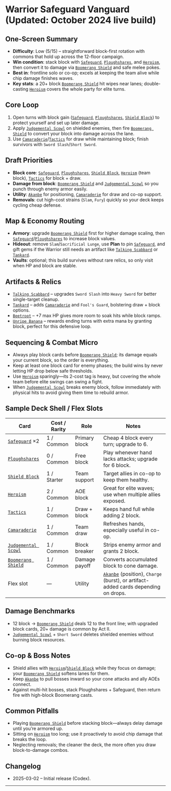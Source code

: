 # Warrior Safeguard Vanguard (Updated: October 2024 live build)

## One-Screen Summary
- **Difficulty**: Low (5/15) – straightforward block-first rotation with commons that hold up across the 12-floor campaign.
- **Win condition**: stack block with [`Safeguard`][card-safeguard], [`Ploughshares`][card-ploughshares], and [`Heroism`][card-heroism], then convert it to damage via [`Boomerang Shield`][card-boomerang-shield] and safe melee pokes.
- **Best in**: frontline solo or co-op; excels at keeping the team alive while chip damage finishes waves.
- **Key stats**: a 20+ block [`Boomerang Shield`][card-boomerang-shield] hit wipes near lanes; double-casting [`Heroism`][card-heroism] covers the whole party for elite turns.

## Core Loop
1. Open turns with block gain ([`Safeguard`][card-safeguard], [`Ploughshares`][card-ploughshares], [`Shield Block`][card-shield-block]) to protect yourself and set up later damage.
2. Apply [`Judgemental Scowl`][card-judgemental-scowl] on shielded enemies, then fire [`Boomerang Shield`][card-boomerang-shield] to convert your block into damage across the lane.
3. Use [`Camaraderie`][card-camaraderie]/[`Tactics`][card-tactics] for draw while maintaining block; finish survivors with `Sword Slash`/`Short Sword`.

## Draft Priorities
- **Block core**: [`Safeguard`][card-safeguard], [`Ploughshares`][card-ploughshares], [`Shield Block`][card-shield-block], [`Heroism`][card-heroism] (team block), [`Tactics`][card-tactics] for block + draw.
- **Damage from block**: [`Boomerang Shield`][card-boomerang-shield] and [`Judgemental Scowl`][card-judgemental-scowl] so you punch through enemy armor easily.
- **Utility**: [`Akanbe`][card-akanbe] for positioning, [`Camaraderie`][card-camaraderie] for draw and co-op support.
- **Removals**: cut high-cost strains (`Slam`, `Fury`) quickly so your deck keeps cycling cheap defense.

## Map & Economy Routing
- **Armory**: upgrade [`Boomerang Shield`][card-boomerang-shield] first for higher damage scaling, then [`Safeguard`][card-safeguard]/[`Ploughshares`][card-ploughshares] to increase block values.
- **Hideout**: remove `Slam`/`Sacrificial Lunge`, use **Plan** to pin [`Safeguard`][card-safeguard], and gift gems if the Warrior still needs an artifact like [`Talking Scabbard`][card-talking-scabbard] or [`Tankard`][card-tankard].
- **Vaults**: optional; this build survives without rare relics, so only visit when HP and block are stable.

## Artifacts & Relics
- [`Talking Scabbard`][card-talking-scabbard] – upgrades `Sword Slash` into `Heavy Sword` for better single-target cleanup.
- [`Tankard`][card-tankard] – adds [`Camaraderie`][card-camaraderie] and `Fool's Guard`, bolstering draw + block options.
- [`Beetroot`][card-beetroot] – +7 max HP gives more room to soak hits while block ramps.
- [`Unripe Banana`][card-unripe-banana] – rewards ending turns with extra mana by granting block, perfect for this defensive loop.

## Sequencing & Combat Micro
- Always play block cards before [`Boomerang Shield`][card-boomerang-shield]; its damage equals your current block, so the order is everything.
- Keep at least one block card for enemy phases; the build wins by never letting HP drop below safe thresholds.
- Use [`Heroism`][card-heroism] sparingly—its 2-cost tag is heavy, but covering the whole team before elite swings can swing a fight.
- When [`Judgemental Scowl`][card-judgemental-scowl] breaks enemy block, follow immediately with physical hits to avoid giving them time to rebuild armor.

## Sample Deck Shell / Flex Slots
| Card | Cost / Rarity | Role | Notes |
| --- | --- | --- | --- |
| [`Safeguard`][card-safeguard] ×2 | 1 / Common | Primary block | Cheap 4 block every turn; upgrade to 6. |
| [`Ploughshares`][card-ploughshares] | 0 / Common | Free block | Play whenever hand lacks attacks; upgrade for 6 block. |
| [`Shield Block`][card-shield-block] | 1 / Starter | Team support | Target allies in co-op to keep them healthy. |
| [`Heroism`][card-heroism] | 2 / Common | AOE block | Great for elite waves; use when multiple allies exposed. |
| [`Tactics`][card-tactics] | 1 / Common | Draw + block | Keeps hand full while adding 2 block. |
| [`Camaraderie`][card-camaraderie] | 1 / Common | Team draw | Refreshes hands, especially useful in co-op. |
| [`Judgemental Scowl`][card-judgemental-scowl] | 1 / Common | Block breaker | Strips enemy armor and grants 2 block. |
| [`Boomerang Shield`][card-boomerang-shield] | 1 / Common | Damage payoff | Converts accumulated block to cone damage. |
| Flex slot | — | Utility | [`Akanbe`][card-akanbe] (position), `Charge` (burst), or artifact-added cards depending on drops. |

## Damage Benchmarks
- 12 block → [`Boomerang Shield`][card-boomerang-shield] deals 12 to the front line; with upgraded block cards, 20+ damage is common by Act II.
- [`Judgemental Scowl`][card-judgemental-scowl] + `Short Sword` deletes shielded enemies without burning block resources.

## Co-op & Boss Notes
- Shield allies with [`Heroism`][card-heroism]/[`Shield Block`][card-shield-block] while they focus on damage; your [`Boomerang Shield`][card-boomerang-shield] softens lanes for them.
- Keep [`Akanbe`][card-akanbe] to pull bosses inward so your cone attacks and ally AOEs connect.
- Against multi-hit bosses, stack Ploughshares + Safeguard, then return fire with high-block Boomerang casts.

## Common Pitfalls
- Playing [`Boomerang Shield`][card-boomerang-shield] before stacking block—always delay damage until you’re armored up.
- Sitting on [`Heroism`][card-heroism] too long; use it proactively to avoid chip damage that breaks the loop.
- Neglecting removals; the cleaner the deck, the more often you draw block-to-damage combos.

## Changelog
- 2025-03-02 – Initial release (Codex).

---

[card-safeguard]: https://hellcard.fandom.com/wiki/Safeguard "Safeguard | Hellcard Wiki"
[card-boomerang-shield]: https://hellcard.fandom.com/wiki/Boomerang_Shield "Boomerang Shield | Hellcard Wiki"
[card-heroism]: https://hellcard.fandom.com/wiki/Heroism "Heroism | Hellcard Wiki"
[card-shield-block]: https://hellcard.fandom.com/wiki/Shield_Block "Shield Block | Hellcard Wiki"
[card-ploughshares]: https://hellcard.fandom.com/wiki/Ploughshares "Ploughshares | Hellcard Wiki"
[card-judgemental-scowl]: https://hellcard.fandom.com/wiki/Judgemental_Scowl "Judgemental Scowl | Hellcard Wiki"
[card-camaraderie]: https://hellcard.fandom.com/wiki/Camaraderie "Camaraderie | Hellcard Wiki"
[card-tactics]: https://hellcard.fandom.com/wiki/Tactics "Tactics | Hellcard Wiki"
[card-akanbe]: https://hellcard.fandom.com/wiki/Akanbe "Akanbe | Hellcard Wiki"
[card-locations]: https://hellcard.fandom.com/wiki/Locations "Locations | Hellcard Wiki"
[card-talking-scabbard]: https://hellcard.fandom.com/wiki/Talking_Scabbard "Talking Scabbard | Hellcard Wiki"
[card-tankard]: https://hellcard.fandom.com/wiki/Tankard "Tankard | Hellcard Wiki"
[card-beetroot]: https://hellcard.fandom.com/wiki/Beetroot "Beetroot | Hellcard Wiki"
[card-unripe-banana]: https://hellcard.fandom.com/wiki/Unripe_Banana "Unripe Banana | Hellcard Wiki"
